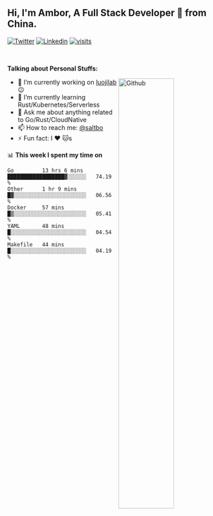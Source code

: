 ## Hi, I'm Ambor, A Full Stack Developer 🚀 from China.

[![Twitter](https://img.shields.io/badge/-saltbo-1ca0f1?style=flat&logo=twitter&logoColor=white)](https://twitter.com/rdsaltbo)
[![Linkedin](https://img.shields.io/badge/-saltbo-blue?style=flat&logo=Linkedin&logoColor=white)](https://www.linkedin.com/in/saltbo/)
[![visits](https://visitor.vercel.app/page/saltbo?color=light-green)](https://github.com/saltbo/)

&nbsp;  

**Talking about Personal Stuffs:**
<!-- Any image aligned to the right. Beware the width  -->
<img width="50%" align="right" alt="Github" src="https://raw.githubusercontent.com/saltbo/saltbo/master/images/git-header.svg" />

- 🔭 I’m currently working on [luojilab](https://github.com/luojilab) :wink:
- 🌱 I’m currently learning Rust/Kubernetes/Serverless
- 💬 Ask me about anything related to Go/Rust/CloudNative
- 📫 How to reach me: [@saltbo](https://twitter.com/rdsaltbo)
- ⚡ Fun fact: I :heart: :cat:s


📊 **This week I spent my time on**
<!--START_SECTION:waka-->
```text
Go         13 hrs 6 mins   ██████████████████▓░░░░░░   74.19 % 
Other      1 hr 9 mins     █▓░░░░░░░░░░░░░░░░░░░░░░░   06.56 % 
Docker     57 mins         █▒░░░░░░░░░░░░░░░░░░░░░░░   05.41 % 
YAML       48 mins         █░░░░░░░░░░░░░░░░░░░░░░░░   04.54 % 
Makefile   44 mins         █░░░░░░░░░░░░░░░░░░░░░░░░   04.19 % 
```
<!--END_SECTION:waka-->
